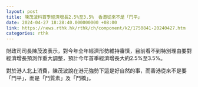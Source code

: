 ```yaml
---
layout: post
title: 陳茂波料首季經濟增長2.5%至3.5%　香港從來不是「鬥平」
date: 2024-04-27 18:28:40.000000000 +08:00
link: https://news.rthk.hk/rthk/ch/component/k2/1750841-20240427.htm
categories: rthk
---
```


財政司司長陳茂波表示，對今年全年經濟形勢維持審慎，目前看不到特別理由要對經濟增長預測作重大調整，預計今年首季經濟增長大約2.5%至3.5%。

對於港人北上消費，陳茂波說在港元強勢下這是好自然的事，而香港從來不是要「鬥平」，而是「鬥質素」及「鬥橋」。
